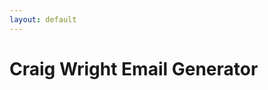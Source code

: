 ```yaml
---
layout: default
---
```


# Craig Wright Email Generator

<textarea style="width: 800px; height; 800px;>
If you want a war…&#013; &#010; 

I will do 2 years of no [......]. Nothing.&#013; &#010; 

In the war, no [................].&#013; &#010; 

If you want [......], you want [..........], welcome to bankruptcy.&#013; &#010; 

It was nice knowing you.&#013; &#010; 

[..........] will die before [......] shits on it. I will see [.............]for a few years. Will you?&#013; &#010; 

Side with [.....], you hate [.......], you are my enemy. You have no fucking idea what that means.&#013; &#010; 

You will.&#013; &#010; 

Have a nice life. You will now discover me when pissed off.&#013; &#010; 

And so. You could have had proof. Your choice.&#013; &#010; 

Fuck you,&#013; &#010; 
[........]</textarea>
